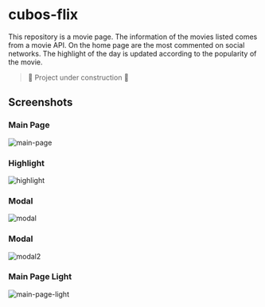 # cubos-flix

This repository is a movie page.
The information of the movies listed comes from a movie API.
On the home page are the most commented on social networks.
The highlight of the day is updated according to the popularity of the movie.

> :construction: Project under construction :construction:

## Screenshots

### Main Page

![main-page](https://user-images.githubusercontent.com/108550900/194093926-26257ef2-fff9-4edb-8553-da7b4d62c9cb.jpeg)

### Highlight
![highlight](https://user-images.githubusercontent.com/108550900/194094285-d1af94f0-5883-4311-8788-c9d5a310598d.jpeg)

### Modal
![modal](https://user-images.githubusercontent.com/108550900/194094401-2e59c41d-cf98-4d28-8760-a9a3df58250a.jpeg)

### Modal
![modal2](https://user-images.githubusercontent.com/108550900/194094445-dfc88cc1-27a6-4966-bdbc-194b6cb9016f.jpeg)

### Main Page Light
![main-page-light](https://user-images.githubusercontent.com/108550900/194094489-1411574c-9c70-4063-b421-027553c685ce.jpeg)
